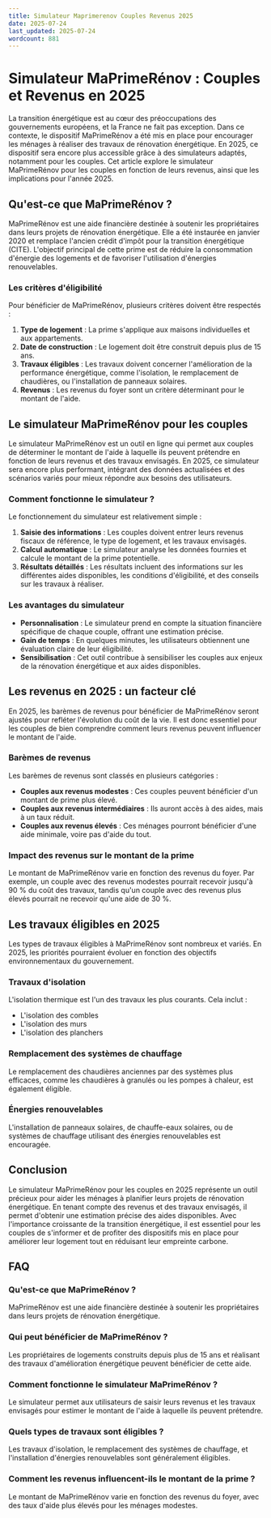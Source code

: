 ```yaml
---
title: Simulateur Maprimerenov Couples Revenus 2025
date: 2025-07-24
last_updated: 2025-07-24
wordcount: 881
---
```


# Simulateur MaPrimeRénov : Couples et Revenus en 2025

La transition énergétique est au cœur des préoccupations des gouvernements européens, et la France ne fait pas exception. Dans ce contexte, le dispositif MaPrimeRénov a été mis en place pour encourager les ménages à réaliser des travaux de rénovation énergétique. En 2025, ce dispositif sera encore plus accessible grâce à des simulateurs adaptés, notamment pour les couples. Cet article explore le simulateur MaPrimeRénov pour les couples en fonction de leurs revenus, ainsi que les implications pour l'année 2025.

## Qu'est-ce que MaPrimeRénov ?

MaPrimeRénov est une aide financière destinée à soutenir les propriétaires dans leurs projets de rénovation énergétique. Elle a été instaurée en janvier 2020 et remplace l'ancien crédit d'impôt pour la transition énergétique (CITE). L'objectif principal de cette prime est de réduire la consommation d'énergie des logements et de favoriser l'utilisation d'énergies renouvelables.

### Les critères d'éligibilité

Pour bénéficier de MaPrimeRénov, plusieurs critères doivent être respectés :

1. **Type de logement** : La prime s'applique aux maisons individuelles et aux appartements.
2. **Date de construction** : Le logement doit être construit depuis plus de 15 ans.
3. **Travaux éligibles** : Les travaux doivent concerner l'amélioration de la performance énergétique, comme l'isolation, le remplacement de chaudières, ou l'installation de panneaux solaires.
4. **Revenus** : Les revenus du foyer sont un critère déterminant pour le montant de l'aide.

## Le simulateur MaPrimeRénov pour les couples

Le simulateur MaPrimeRénov est un outil en ligne qui permet aux couples de déterminer le montant de l'aide à laquelle ils peuvent prétendre en fonction de leurs revenus et des travaux envisagés. En 2025, ce simulateur sera encore plus performant, intégrant des données actualisées et des scénarios variés pour mieux répondre aux besoins des utilisateurs.

### Comment fonctionne le simulateur ?

Le fonctionnement du simulateur est relativement simple :

1. **Saisie des informations** : Les couples doivent entrer leurs revenus fiscaux de référence, le type de logement, et les travaux envisagés.
2. **Calcul automatique** : Le simulateur analyse les données fournies et calcule le montant de la prime potentielle.
3. **Résultats détaillés** : Les résultats incluent des informations sur les différentes aides disponibles, les conditions d'éligibilité, et des conseils sur les travaux à réaliser.

### Les avantages du simulateur

- **Personnalisation** : Le simulateur prend en compte la situation financière spécifique de chaque couple, offrant une estimation précise.
- **Gain de temps** : En quelques minutes, les utilisateurs obtiennent une évaluation claire de leur éligibilité.
- **Sensibilisation** : Cet outil contribue à sensibiliser les couples aux enjeux de la rénovation énergétique et aux aides disponibles.

## Les revenus en 2025 : un facteur clé

En 2025, les barèmes de revenus pour bénéficier de MaPrimeRénov seront ajustés pour refléter l'évolution du coût de la vie. Il est donc essentiel pour les couples de bien comprendre comment leurs revenus peuvent influencer le montant de l'aide.

### Barèmes de revenus

Les barèmes de revenus sont classés en plusieurs catégories :

- **Couples aux revenus modestes** : Ces couples peuvent bénéficier d'un montant de prime plus élevé.
- **Couples aux revenus intermédiaires** : Ils auront accès à des aides, mais à un taux réduit.
- **Couples aux revenus élevés** : Ces ménages pourront bénéficier d'une aide minimale, voire pas d'aide du tout.

### Impact des revenus sur le montant de la prime

Le montant de MaPrimeRénov varie en fonction des revenus du foyer. Par exemple, un couple avec des revenus modestes pourrait recevoir jusqu'à 90 % du coût des travaux, tandis qu'un couple avec des revenus plus élevés pourrait ne recevoir qu'une aide de 30 %.

## Les travaux éligibles en 2025

Les types de travaux éligibles à MaPrimeRénov sont nombreux et variés. En 2025, les priorités pourraient évoluer en fonction des objectifs environnementaux du gouvernement.

### Travaux d'isolation

L'isolation thermique est l'un des travaux les plus courants. Cela inclut :

- L'isolation des combles
- L'isolation des murs
- L'isolation des planchers

### Remplacement des systèmes de chauffage

Le remplacement des chaudières anciennes par des systèmes plus efficaces, comme les chaudières à granulés ou les pompes à chaleur, est également éligible.

### Énergies renouvelables

L'installation de panneaux solaires, de chauffe-eaux solaires, ou de systèmes de chauffage utilisant des énergies renouvelables est encouragée.

## Conclusion

Le simulateur MaPrimeRénov pour les couples en 2025 représente un outil précieux pour aider les ménages à planifier leurs projets de rénovation énergétique. En tenant compte des revenus et des travaux envisagés, il permet d'obtenir une estimation précise des aides disponibles. Avec l'importance croissante de la transition énergétique, il est essentiel pour les couples de s'informer et de profiter des dispositifs mis en place pour améliorer leur logement tout en réduisant leur empreinte carbone.

## FAQ

### Qu'est-ce que MaPrimeRénov ?

MaPrimeRénov est une aide financière destinée à soutenir les propriétaires dans leurs projets de rénovation énergétique.

### Qui peut bénéficier de MaPrimeRénov ?

Les propriétaires de logements construits depuis plus de 15 ans et réalisant des travaux d'amélioration énergétique peuvent bénéficier de cette aide.

### Comment fonctionne le simulateur MaPrimeRénov ?

Le simulateur permet aux utilisateurs de saisir leurs revenus et les travaux envisagés pour estimer le montant de l'aide à laquelle ils peuvent prétendre.

### Quels types de travaux sont éligibles ?

Les travaux d'isolation, le remplacement des systèmes de chauffage, et l'installation d'énergies renouvelables sont généralement éligibles.

### Comment les revenus influencent-ils le montant de la prime ?

Le montant de MaPrimeRénov varie en fonction des revenus du foyer, avec des taux d'aide plus élevés pour les ménages modestes.